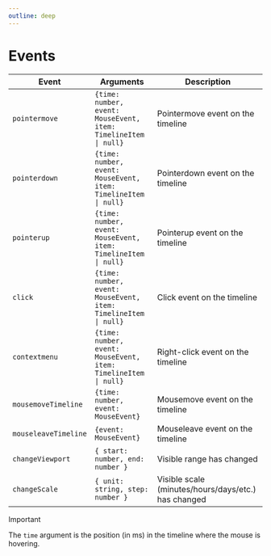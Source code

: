 ```yaml
---
outline: deep
---
```


# Events

| Event | Arguments | Description |
| --- | --- | --- |
| `pointermove` | `{time: number, event: MouseEvent, item: TimelineItem \| null}` | Pointermove event on the timeline |
| `pointerdown` | `{time: number, event: MouseEvent, item: TimelineItem \| null}` | Pointerdown event on the timeline |
| `pointerup` | `{time: number, event: MouseEvent, item: TimelineItem \| null}` | Pointerup event on the timeline |
| `click` | `{time: number, event: MouseEvent, item: TimelineItem \| null}` | Click event on the timeline |
| `contextmenu` | `{time: number, event: MouseEvent, item: TimelineItem \| null}` | Right-click event on the timeline |
| `mousemoveTimeline` | `{time: number, event: MouseEvent}` | Mousemove event on the timeline |
| `mouseleaveTimeline` | `{event: MouseEvent}` | Mouseleave event on the timeline |
| `changeViewport` | `{ start: number, end: number }` | Visible range has changed |
| `changeScale` | `{ unit: string, step: number }` | Visible scale (minutes/hours/days/etc.) has changed |

> [!IMPORTANT]
> The `time` argument is the position (in ms) in the timeline where the mouse is hovering.
